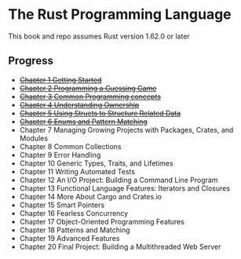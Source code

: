 # The Rust Programming Language
This book and repo assumes Rust version 1.62.0 or later

## Progress
* ~~[Chapter 1 Getting Started](https://github.com/Synopsik/learn-rust/tree/master/chapter_1#chapter-1-getting-started)~~
* ~~[Chapter 2 Programming a Guessing Game](https://github.com/Synopsik/learn-rust/tree/master/chapter_2#chapter-2-programming-a-guessing-game)~~
* ~~[Chapter 3 Common Programming concepts](https://github.com/Synopsik/learn-rust/tree/master/chapter_3#chapter-3-common-programming-concepts)~~
* ~~[Chapter 4 Understanding Ownership](https://github.com/Synopsik/learn-rust/tree/master/chapter_4#chapter-4-understanding-ownership)~~
* ~~[Chapter 5 Using Structs to Structure Related Data](https://github.com/Synopsik/learn-rust/tree/master/chapter_5#chapter-5-using-structs-to-structure-related-data)~~
* ~~[Chapter 6 Enums and Pattern Matching](https://github.com/Synopsik/learn-rust/tree/master/chapter_6#chapter-6-enums-and-pattern-matching)~~
* Chapter 7 Managing Growing Projects with Packages, Crates, and Modules
* Chapter 8 Common Collections
* Chapter 9 Error Handling
* Chapter 10 Generic Types, Traits, and Lifetimes
* Chapter 11 Writing Automated Tests
* Chapter 12 An I/O Project: Building a Command Line Program
* Chapter 13 Functional Language Features: Iterators and Closures
* Chapter 14 More About Cargo and Crates.io
* Chapter 15 Smart Pointers
* Chapter 16 Fearless Concurrency
* Chapter 17 Object-Oriented Programming Features
* Chapter 18 Patterns and Matching
* Chapter 19 Advanced Features
* Chapter 20 Final Project: Building a Multithreaded Web Server
